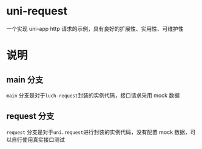 # uni-request

一个实现 uni-app http 请求的示例，具有良好的扩展性、实用性、可维护性

# 说明

## main 分支

`main` 分支是对于`luch-request`封装的实例代码，接口请求采用 mock 数据

## request 分支

`request` 分支是对于`uni.request`进行封装的实例代码，没有配置 mock 数据，可以自行使用真实接口测试
